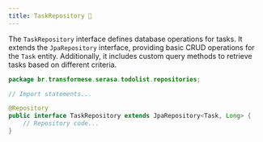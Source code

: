 ```yaml
---
title: TaskRepository 💾
---
```


The `TaskRepository` interface defines database operations for tasks. It extends the `JpaRepository` interface, providing basic CRUD operations for the `Task` entity. Additionally, it includes custom query methods to retrieve tasks based on different criteria.

```java
package br.transformese.serasa.todolist.repositories;

// Import statements...

@Repository
public interface TaskRepository extends JpaRepository<Task, Long> {
    // Repository code...
}
